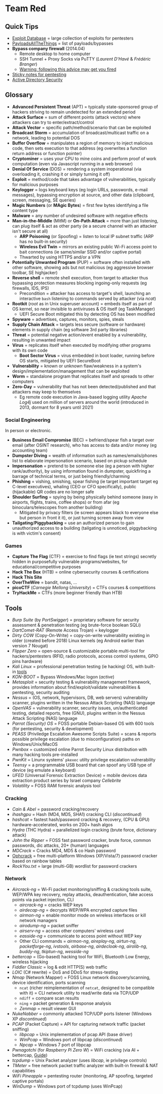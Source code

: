 # Team Red

## Quick Tips

* [Exploit Database](https://www.exploit-db.com) = large collection of exploits for pentesters
* [PayloadsAllTheThings](https://github.com/swisskyrepo/PayloadsAllTheThings) = list of payloads/bypasses
* **Bypass company firewall** (2014.04)
  * Remote desktop to home computer
  * SSH Tunnel + Proxy Socks via PuTTY (_Laurent D'Havé_ & _Frédéric Branger_)
  * [Warning: following this advice may get you fired](https://old.reddit.com/r/bestof/comments/d4hl1/comment/c0xibzi)
* [Sticky notes for pentesting](https://exploit-notes.hdks.org)
* [Active Directory Security](https://adsecurity.org)

## Glossary

* **Advanced Persistent Threat** (APT) = typically state-sponsored group of hackers striving to remain undetected for an extended period
* **Attack Surface** = sum of different points (attack vectors) where attackers can try to enter/extract/control
* **Attack Vector** = specific path/method/scenario that can be exploited
* **Broadcast Storm** = accumulation of broadcast/multicast traffic on a network, leading to potential DOS
* **Buffer Overflow** = manipulates a region of memory to inject malicious code, then sets execution to that address (eg overwrites a function return address or function pointer)
* **Cryptominer** = uses your CPU to mine coins and perform proof of work computation (even via Javascript running in a web browser)
* **Denial Of Service** (DOS) = rendering a system inoperational (via overloading it, crashing it or simply turning it off)
* **Exploit** = method/code that takes advantage of vulnerabilities, typically for malicious purposes
* **Keylogger** = logs keyboard keys (eg login URLs, passwords, e-mail messages), bypassing encryption at source, and other data (clipboard, screen, messaging, SE queries)
* **Magic Numbers** (or **MAgic Bytes**) = first few bytes identifying a file content type
* **Malware** = any number of undesired software with negative effects
* **Man-in-the-Middle** (MitM) or **On-Path Attack** = more than just listening, can plug itself & act as other party (ie a secure channel with an attacker isn't secure at all)
  * **ARP Poisoning** (or Spoofing) = listen to local IP subnet traffic (ARP has no built-in security)
  * **Wireless Evil Twin** = mirrors an existing public Wi-Fi access point to bait connections (ie same/similar SSID and/or captive portal)
  * Thwarted by using HTTPS and/or a VPN
* **Potentially Unwanted Program** (PUP) = software often installed with other software, showing ads but not malicious (eg aggressive browser toolbar, SE highjacker)
* **Reverse shell** = remote shell execution, from target to attacker thus bypassing protection measures blocking ingoing-only requests (eg firewalls, IDS, IPS)
  * Precondition = attacker has access to target's shell, launching an interactive `bash` listening to commands served by attacker (via _ncat_)
* **Rootkit** (_root_ as in Unix superuser account) = embeds itself as part of OS kernel, so near invisible to antiviruses & OS itself (eg TaskManager)
  * UEFI Secure Boot mitigated this by detecting OS has been modified
* **Spyware** = advertises, captures, monitors, spies, steals
* **Supply Chain Attack** = targets less secure (software or hardware) elements in supply chain (eg software 3rd party libraries)
* **Threat** = potential negative action/event enabled by a vulnerability, resulting in unwanted impact
* **Virus** = replicates itself when executed by modifying other programs with its own code
  * **Boot Sector Virus** = virus embedded in boot loader, running before OS starts, mitigated by UEFI SecureBoot
* **Vulnerability** = known or unknown flaw/weakness in a system's design/implementation/management that can be exploited
* **Worm** = standalone program that replicates itself and spreads to other computers
* **Zero-Day** = vulnerability that has not been detected/published and that attackers may keep to themselves
  * Eg remote code execution in Java-based logging utility _Apache Log4j_ used on million of servers around the world (introduced in 2013, dormant for 8 years until 2021)

### Social Engineering

In person or electronic.

* **Business Email Compromise** (BEC) = befriend/spear fish a target over email (after OSINT research), who has access to data and/or money (eg accounting team)
* **Dumpster Diving** = wealth of information such as names/emails/phones list to elaborate impersonation scenario, based on pickup schedule
* **Impersonation** = pretend to be someone else (eg a person with higher rank/authority), by using information found in dumpster, quickfiring a barrage of technical terms, or just being friendly/charming
* **Phishing** = vishing, smishing, spear fishing (ie target important target eg C-level executives), whaling (CEO or CFO specifically), public (hijackable) QR codes are no longer safe
* **Shoulder Surfing** = spying by being physically behind someone (easy in airports, flights, trains, coffee shops) or from afar (eg binoculars/telescopes from another building)
  * Mitigated by privacy filters (ie screen appears black to everyone else but person in front it it), or just turning screen away from view
* **Tailgating**/**Piggybacking** = use an authorized person to gain unauthorized access to a building (tailgating is unnoticed, piggybacking is with victim's consent)

### Games

* **Capture The Flag** (CTF) = exercise to find flags (ie text strings) secretly hidden in purposefully vulnerable programs/websites, for educational/competitive purposes
* **Hack The Box** (HTB) = online cybersecurity courses & certifications
* **Hack This Site**
* **OverTheWire** = bandit, natas, …
* **picoCTF** (_Carnegie Mellong University_) = CTFs courses & competitions
* **TryHackMe** = CTFs (more beginner friendly than HTB)

## Tools

* _Burp Suite_ (by _PortSwigger_) = proprietary software for security assessment & penetration testing (eg brute-force boolean SQLi)
* _DartComet-RAT_ (Remote Access Trojan) = keylogger
* _Dirty COW_ (Copy-On-Write) = copy-on-write vulnerability existing in older (created before 2018) Linux kernels (eg Android earlier than version 7 Nougat)
* _Flipper Zero_ = open-source & customizable portable multi-tool for hackers/pentesters (RFID, radio protocols, access control systems, GPIO pins hardware)
* _Kali Linux_ = professional penetration testing (ie hacking) OS, with built-in [tools](https://www.kali.org/tools)
* _KON-BOOT_ = Bypass Windows/Mac logon (_active_)
* _Metasploit_ = security testing & vulnerability management framework, provides information about find/exploit/validate vulnerabilities & pentesting, security auditing
* _Nessus_ = (OS, network, hypervisors, DB, web servers) vulnerability scanner, plugins written in the Nessus Attack Scripting (NAS) language
* _OpenVAS_ = vulnerability scanner, security issues, un/authenticated testing, detailed reports, free (GNU), plugins written in the Nessus Attack Scripting (NAS) language
* _Parrot (Security) OS_ = FOSS portable Debian-based OS with 600 tools (for pentesting, security & development)
* _PEASS_ (Priviledge Escalation Awesome Scripts Suite) = scans & reports possible privilege escalation (due to misconfiguration) paths on Windows/Unix/MacOS
* _Pwnbox_ = customized online Parrot Security Linux distribution with many hacking tools pre-installed
* _PwnKit_ = Linunx systems' `pkexec` utilty privilege escalation vulnerability
* _Teensy_ = a programmable USB board that can spoof any USB type of device (eg emulate a keyboard)
* _UFED_ (Universal Forensic Extraction Device) = mobile devices data extraction product series by Israel company _Cellebrite_
* _Volatility_ = FOSS RAM forensic analysis tool

### Cracking

* _Cain & Abel_ = password cracking/recovery
* _ihashgpu_ = Hash (MD4, MD5, SHA1) cracking CLI (_discontinued_)
* _hashcat_ = fastest hash/password cracking & recovery, (CPU & GPU) hardware-accelerated, works on 200+ hash algos
* _Hydra_ (THC Hydra) = parallelized login cracking (brute force, dictionary attack)
* _John the Ripper_ = FOSS fast password cracker, brute force, common passwords, dic attacks, 20+ (human) languages
* _MDCrack_ = Cracks MD4, MD5 & co Hash password
* [Ophcrack](https://ophcrack.sourceforge.io) = free multi-platform Windows (XP/Vista/7) password cracker based on rainbow tables
* _RockYou.txt_ = large (multi-GB) wordlist for password crackers

### Network

* _Aircrack-ng_ = Wi-Fi packet monitoring/sniffing & cracking tools suite, WEP/WPA key recovery, replay attacks, deauthentication, fake access points via packet injection, CLI
  * _aircrack-ng_ = cracks WEP keys
  * _airdecap-ng_ = decrypts WEP/WPA encrypted capture files
  * _airmon-ng_ = enable monitor mode on wireless interfaces or kill network managers
  * _airodump-ng_ = packet sniffer
  * _airserv-ng_ = access other computers' wireless card
  * _easside-ng_ = communicate to access point without WEP key
  * Other CLI commands = _airmon-ng_, _aireplay-ng_, _airtun-ng_, _packetforge-ng_, _ivstools_, _airbase-ng_, _airdecloak-ng_, _airolib-ng_, _buddy-ng_, _tkiptun-ng_, _wesside-ng_
* _bettercap_ = (Go-based) hacking tool for WiFi, Bluetooth Low Energy, wireless hijacking
* _Fiddler Classic_ = log & edit HTTP(S) web traffic
* _LOIC_ (C# rewrite) = DoS and DDoS for stress-testing
* _Nmap_ (Network Mapper) = FOSS Linux network discovery/scanning, device identification, ports scanning
  * `ncat` (richer reimplementation of `netcat`, designed to be compatible with it) = CLI network utility to read/write data via TCP/UDP
  * `ndiff` = compare scan results
  * `ning` = packet generation & response analysis
  * _Zenmap_ = result viewer GUI
* _NukeNabber_ = commonly attacked TCP/UDP ports listener (Windows XP _discontinued_)
* _PCAP_ (Packet Capture) = API for capturing network traffic (packet sniffing)
  * _libpcap_ = Unix implementation of pcap API (base driver)
  * _WinPcap_ = Windows port of libpcap (_discontinued_)
  * _Npcap_ = Windows 7 port of libpcap
* _Pwnagotchi_ (for _Raspberry Pi Zero W_) = WiFi cracking (via AI + bettercap, [Guide](https://www.reddit.com/r/pwnagotchi/comments/sl2rv1/guerrilla_guide_to_pwnagotchi_v1552022))
* _tcpdump_ = Unix Packet analyzer (uses _libcap_, ie privilege controls)
* _TMeter_ = free network packet traffic analyzer with built-in firewall & NAT capabilities
* _WiFi Pineapple_ = pentesting router (monitoring, AP spoofing, targeted captive portals)
* _WinDump_ = Windows port of tcpdump (uses WinPcap)
